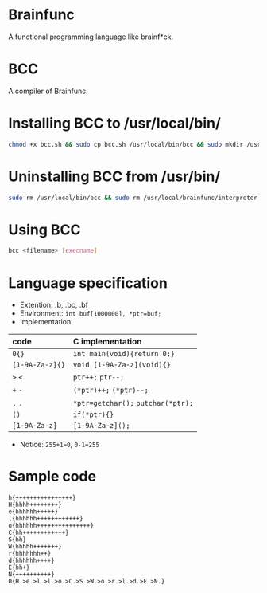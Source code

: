 # Brainfunc
A functional programming language like brainf\*ck.

# BCC
A compiler of Brainfunc.

# Installing BCC to /usr/local/bin/
```sh
chmod +x bcc.sh && sudo cp bcc.sh /usr/local/bin/bcc && sudo mkdir /usr/local/brainfunc/ && sudo cp interpreter.c /usr/local/brainfunc/interpreter.c
```

# Uninstalling BCC from /usr/bin/
```sh
sudo rm /usr/local/bin/bcc && sudo rm /usr/local/brainfunc/interpreter.c && sudo rmdir /usr/local/brainfunc/
```

# Using BCC
```sh
bcc <filename> [execname]
```

# Language specification

- Extention: .b, .bc, .bf
- Environment: `int buf[1000000], *ptr=buf;`
- Implementation:

| code            | C implementation                   |
| :-------------- | :--------------------------------- |
| `0{}`           | `int main(void){return 0;}`        |
| `[1-9A-Za-z]{}` | `void [1-9A-Za-z](void){}`         |
| `>` `<`         | `ptr++;` `ptr--;`                  |
| `+` `-`         | `(*ptr)++;` `(*ptr)--;`            |
| `,` `.`         | `*ptr=getchar();` `putchar(*ptr);` |
| `()`            | `if(*ptr){}`                       |
| `[1-9A-Za-z]`   | `[1-9A-Za-z]();`                   |

- Notice: `255+1=0`, `0-1=255`

# Sample code
```brainfuck
h{++++++++++++++++}
H{hhhh++++++++}
e{hhhhhh+++++}
l{hhhhhh++++++++++++}
o{hhhhhh+++++++++++++++}
C{hh++++++++++++}
S{hh}
W{hhhhh+++++++}
r{hhhhhhh++}
d{hhhhhh++++}
E{hh+}
N{++++++++++}
0{H.>e.>l.>l.>o.>C.>S.>W.>o.>r.>l.>d.>E.>N.}
```
